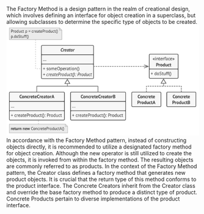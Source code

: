 The Factory Method is a design pattern in the realm of creational design, which involves defining an interface for object creation in a superclass, but allowing subclasses to determine the specific type of objects to be created.
![Factory Pattern](./images/FactoryPattern.png "Factory Pattern")
In accordance with the Factory Method pattern, instead of constructing objects directly, it is recommended to utilize a designated factory method for object creation. Although the new operator is still utilized to create the objects, it is invoked from within the factory method. The resulting objects are commonly referred to as products.
In the context of the Factory Method pattern, the Creator class defines a factory method that generates new product objects. It is crucial that the return type of this method conforms to the product interface.
The Concrete Creators inherit from the Creator class and override the base factory method to produce a distinct type of product.
Concrete Products pertain to diverse implementations of the product interface.

